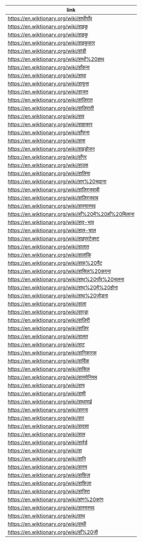 |link|
|----|
|https://en.wiktionary.org/wiki/हाथीपाँव|
|https://en.wiktionary.org/wiki/हाइकू|
|https://en.wiktionary.org/wiki/हाइकु|
|https://en.wiktionary.org/wiki/हाइकुकार|
|https://en.wiktionary.org/wiki/हांडी|
|https://en.wiktionary.org/wiki/हाथों%20हाथ|
|https://en.wiktionary.org/wiki/हाँकना|
|https://en.wiktionary.org/wiki/हाथा|
|https://en.wiktionary.org/wiki/हाफूस|
|https://en.wiktionary.org/wiki/हाजत|
|https://en.wiktionary.org/wiki/हाज़िरात|
|https://en.wiktionary.org/wiki/हाज़िराती|
|https://en.wiktionary.org/wiki/हाव|
|https://en.wiktionary.org/wiki/हाहाकार|
|https://en.wiktionary.org/wiki/हाँफना|
|https://en.wiktionary.org/wiki/हास|
|https://en.wiktionary.org/wiki/हाइड्रोजन|
|https://en.wiktionary.org/wiki/हाँगर|
|https://en.wiktionary.org/wiki/हाउस|
|https://en.wiktionary.org/wiki/हालिया|
|https://en.wiktionary.org/wiki/हार%20चढ़ाना|
|https://en.wiktionary.org/wiki/हाज़िरजवाबी|
|https://en.wiktionary.org/wiki/हाज़िरजवाब|
|https://en.wiktionary.org/wiki/हास्यास्पद|
|https://en.wiktionary.org/wiki/हाँ%20में%20हाँ%20मिलाना|
|https://en.wiktionary.org/wiki/हाव-भाव|
|https://en.wiktionary.org/wiki/हाल-चाल|
|https://en.wiktionary.org/wiki/हाइपरटेक्स्ट|
|https://en.wiktionary.org/wiki/हालात|
|https://en.wiktionary.org/wiki/हालांकि|
|https://en.wiktionary.org/wiki/हाफ़%20पैंट|
|https://en.wiktionary.org/wiki/हासिल%20करना|
|https://en.wiktionary.org/wiki/हाथ%20पाँव%20चलना|
|https://en.wiktionary.org/wiki/हाथ%20में%20होना|
|https://en.wiktionary.org/wiki/हाथ%20जोड़ना|
|https://en.wiktionary.org/wiki/हाला|
|https://en.wiktionary.org/wiki/हाएड्रा|
|https://en.wiktionary.org/wiki/हाज़िरी|
|https://en.wiktionary.org/wiki/हाज़िर|
|https://en.wiktionary.org/wiki/हालत|
|https://en.wiktionary.org/wiki/हाट|
|https://en.wiktionary.org/wiki/हानिकारक|
|https://en.wiktionary.org/wiki/हार्दिक|
|https://en.wiktionary.org/wiki/हासिल|
|https://en.wiktionary.org/wiki/हारमोनियम|
|https://en.wiktionary.org/wiki/हाय|
|https://en.wiktionary.org/wiki/हामी|
|https://en.wiktionary.org/wiki/हाथापाई|
|https://en.wiktionary.org/wiki/हारना|
|https://en.wiktionary.org/wiki/हार|
|https://en.wiktionary.org/wiki/हादसा|
|https://en.wiktionary.org/wiki/हाल|
|https://en.wiktionary.org/wiki/हार्वर्ड|
|https://en.wiktionary.org/wiki/हा|
|https://en.wiktionary.org/wiki/हानि|
|https://en.wiktionary.org/wiki/हास्य|
|https://en.wiktionary.org/wiki/हाफ़िज़|
|https://en.wiktionary.org/wiki/हाफ़िज़ा|
|https://en.wiktionary.org/wiki/हाजिरा|
|https://en.wiktionary.org/wiki/हांग%20कांग|
|https://en.wiktionary.org/wiki/हास्यस्पद|
|https://en.wiktionary.org/wiki/हाथ|
|https://en.wiktionary.org/wiki/हाथी|
|https://en.wiktionary.org/wiki/हाँ%20जी|
